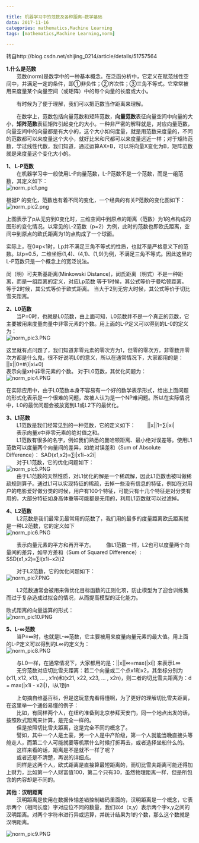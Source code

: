 ```yaml
---

title: 机器学习中的范数及各种距离—数学基础 
data: 2017-11-16
categories: mathematics,Machine Learning
tags: [mathematics,Machine Learning,norm]

---
```


转自http://blog.csdn.net/shijing_0214/article/details/51757564  

**1.什么是范数**  
&emsp;&emsp;范数(norm)是数学中的一种基本概念。在泛函分析中，它定义在赋范线性空间中，并满足一定的条件，即①非负性；②齐次性；③三角不等式。它常常被用来度量某个向量空间（或矩阵）中的每个向量的长度或大小。  

&emsp;&emsp;有时候为了便于理解，我们可以把范数当作距离来理解。   

&emsp;&emsp;在数学上，范数包括向量范数和矩阵范数，**向量范数**表征向量空间中向量的大小，**矩阵范数**表征矩阵引起变化的大小。一种非严密的解释就是，对应向量范数，向量空间中的向量都是有大小的，这个大小如何度量，就是用范数来度量的，不同的范数都可以来度量这个大小，就好比米和尺都可以来度量远近一样；对于矩阵范数，学过线性代数，我们知道，通过运算AX=B，可以将向量X变化为B，矩阵范数就是来度量这个变化大小的。

**1、 L-P范数**    
&emsp;&emsp;在机器学习中一般使用L-P向量范数，L-P范数不是一个范数，而是一组范数，其定义如下：  
![norm_pic1.png](https://i.loli.net/2017/11/16/5a0d3dcb5161b.png)

根据P 的变化，范数也有着不同的变化，一个经典的有关P范数的变化图如下：   
![norm_pic2.png](https://i.loli.net/2017/11/16/5a0d40fe578e6.png)

上图表示了p从无穷到0变化时，三维空间中到原点的距离（范数）为1的点构成的图形的变化情况。以常见的L-2范数（p=2）为例，此时的范数也即欧氏距离，空间中到原点的欧氏距离为1的点构成了一个球面。  


实际上，在0≤p<1时，Lp并不满足三角不等式的性质，也就不是严格意义下的范数。以p=0.5，二维坐标(1,4)、(4,1)、(1,9)为例，不满足三角不等式。因此这里的L-P范数只是一个概念上的宽泛说法。

闵（明）可夫斯基距离(Minkowski Distance)，闵氏距离（明式）不是一种距离，而是一组距离的定义，对应Lp范数 
等于1时候，其公式等价于曼哈顿距离。
等于2时候，其公式等价于欧式距离。
当大于2到无穷大时候，其公式等价于切比雪夫距离。


**2、L0范数**  
&emsp;&emsp;当P=0时，也就是L0范数，由上面可知，L0范数并不是一个真正的范数，它主要被用来度量向量中非零元素的个数。用上面的L-P定义可以得到的L-0的定义为：   
![norm_pic3.PNG](https://i.loli.net/2017/11/16/5a0d44d13d6cb.png)

这里就有点问题了，我们知道非零元素的零次方为1，但零的零次方，非零数开零次方都是什么鬼，很不好说明L0的意义，所以在通常情况下，大家都用的是： ||x||0=#(i|xi≠0)   
表示向量x中非零元素的个数。
对于L0范数，其优化问题为：   
![norm_pic4.PNG](https://i.loli.net/2017/11/16/5a0d451e0d809.png)
  
在实际应用中，由于L0范数本身不容易有一个好的数学表示形式，给出上面问题的形式化表示是一个很难的问题，故被人认为是一个NP难问题。所以在实际情况中，L0的最优问题会被放宽到L1或L2下的最优化。

**3、L1范数**   
&emsp;&emsp;L1范数是我们经常见到的一种范数，它的定义如下：
&emsp;&emsp;||x||1=∑i|xi|  
&emsp;&emsp;表示向量x中非零元素的绝对值之和。  
&emsp;&emsp;L1范数有很多的名字，例如我们熟悉的曼哈顿距离、最小绝对误差等。使用L1范数可以度量两个向量间的差异，如绝对误差和（Sum of Absolute Difference）： 
SAD(x1,x2)=∑i|x1i−x2i|    
&emsp;&emsp;对于L1范数，它的优化问题如下：   
![norm_pic5.PNG](https://i.loli.net/2017/11/16/5a0d45d48c9b4.png)  
&emsp;&emsp;由于L1范数的天然性质，对L1优化的解是一个稀疏解，因此L1范数也被叫做稀疏规则算子。通过L1可以实现特征的稀疏，去掉一些没有信息的特征，例如在对用户的电影爱好做分类的时候，用户有100个特征，可能只有十几个特征是对分类有用的，大部分特征如身高体重等可能都是无用的，利用L1范数就可以过滤掉。

**4、L2范数**   
&emsp;&emsp;L2范数是我们最常见最常用的范数了，我们用的最多的度量距离欧氏距离就是一种L2范数，它的定义如下   
![norm_pic6.PNG](https://i.loli.net/2017/11/16/5a0d482636904.png)

&emsp;&emsp;表示向量元素的平方和再开平方。 
&emsp;&emsp;像L1范数一样，L2也可以度量两个向量间的差异，如平方差和（Sum of Squared Difference）: SSD(x1,x2)=∑i(x1i−x2i)2

&emsp;&emsp;对于L2范数，它的优化问题如下：   
![norm_pic7.PNG](https://i.loli.net/2017/11/16/5a0d4860a15c2.png)

&emsp;&emsp;L2范数通常会被用来做优化目标函数的正则化项，防止模型为了迎合训练集而过于复杂造成过拟合的情况，从而提高模型的泛化能力。

欧式距离的向量运算的形式：  
![norm_pic10.PNG](http://img.my.csdn.net/uploads/201211/20/1353399664_2255.png)


**5、L-∞范数**   
&emsp;&emsp;当P=∞时，也就是L-∞范数，它主要被用来度量向量元素的最大值。用上面的L-P定义可以得到的L∞的定义为：  
![norm_pic8.PNG](https://i.loli.net/2017/11/16/5a0d48b452e16.png)   

&emsp;&emsp;与L0一样，在通常情况下，大家都用的是：||x||∞=max(|xi|) 来表示L∞   
&emsp;&emsp;无穷范数对应切比雪夫距离：若二个向量或二个点x1和x2，其坐标分别为(x11, x12, x13, ... , x1n)和(x21, x22, x23, ... , x2n)，则二者的切比雪夫距离为：d = max(|x1i - x2i|)，i从1到n

&emsp;&emsp;上句摘自维基百科，但是这玩意鬼看得懂啊，为了更好的理解切比雪夫距离，在这里举一个通俗易懂的例子：   
&emsp;&emsp;比如，有同样两个人，在纽约准备到北京参拜天安门，同一个地点出发的话，按照欧式距离来计算，是完全一样的。   
&emsp;&emsp;但是按照切比雪夫距离，这是完全不同的概念了。      
&emsp;&emsp;譬如，其中一个人是土豪，另一个人是中产阶级，第一个人就能当晚直接头等舱走人，而第二个人可能就要等机票什么时候打折再去，或者选择坐船什么的。    
&emsp;&emsp;这样来看的话，距离是不是就不一样了呢？    
&emsp;&emsp;或者还是不清楚，再说的详细点。   
&emsp;&emsp;同样是这两个人，欧式距离是直接算最短距离的，而切比雪夫距离可能还得加上财力，比如第一个人财富值100，第二个只有30，虽然物理距离一样，但是所包含的内容却是不同的。

**其他：汉明距离**   
&emsp;&emsp;汉明距离是使用在数据传输差错控制编码里面的，汉明距离是一个概念，它表示两个（相同长度）字对应位不同的数量，我们以d（x,y）表示两个字x,y之间的汉明距离。对两个字符串进行异或运算，并统计结果为1的个数，那么这个数就是汉明距离。

![norm_pic9.PNG](https://i.loli.net/2017/11/16/5a0d496f50d6e.png)